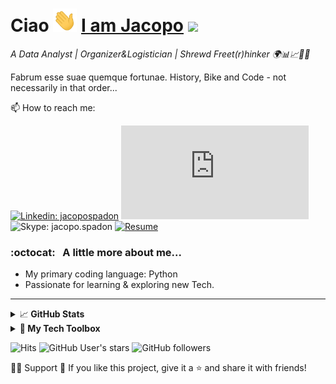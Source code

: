 # Ciao <img src="https://raw.githubusercontent.com/ABSphreak/ABSphreak/master/gifs/Hi.gif" width="38"> [I am Jacopo](https://www.linkedin.com/in/jacopo-spadon-81362017/) <img src="https://media.giphy.com/media/WUlplcMpOCEmTGBtBW/giphy.gif" width="50">


<p><em>A Data Analyst | Organizer&Logistician | Shrewd Freet(r)hinker  🌍📊📈🚚🦉
</em></p>

Fabrum esse suae quemque fortunae. History, Bike and Code - not necessarily in that order...


📫 How to reach me:

[![Linkedin: jacopospadon](https://img.shields.io/badge/-JacopoSpadon-blue?style=flat-square&logo=Linkedin&logoColor=white&link=https://www.linkedin.com/in/jacopo-spadon-81362017/)](https://www.linkedin.com/in/jacopo-spadon-81362017/)
[![e-mail: jacopo.spadon@gmail.com](https://img.shields.io/badge/-📧jacopo.spadon@gmail.com-indigo?style=flat-square&logo=letter&logoColor=white&link=mailto:jacopo.spadon@gmail.com)](mailto:jacopo.spadon@gmail.com?subject=[GitHub]%20Source%20Han%20Sans)
![Skype: jacopo.spadon](https://img.shields.io/badge/-Jacopo.Spadon-blue?style=flat-square&logo=Skype&logoColor=white)
[![Resume](https://img.shields.io/badge/-📜Resume-navy?style=flat-square&logo=letter&logoColor=white&link=https://www.canva.com/design/DAFDMjjevb0/QqfCDER5hX6JW61QLqNlLA/view?utm_content=DAFDMjjevb0&utm_campaign=designshare&utm_medium=link&utm_source=publishsharelink)](https://www.canva.com/design/DAFDMjjevb0/QqfCDER5hX6JW61QLqNlLA/view?utm_content=DAFDMjjevb0&utm_campaign=designshare&utm_medium=link&utm_source=publishsharelink)


### :octocat:&nbsp;&nbsp;&nbsp;A little more about me...

- My primary coding language: Python
- Passionate for learning & exploring new Tech.


***

<details>
  <summary>&#x1f4c8<b>  GitHub Stats</b></summary>
  <br/>
  <p align='center'>
    <a href="https://awesome-github-stats.azurewebsites.net/index.html??cardType=octocat&theme=github">    <img  alt="Jacopo-Spadon's GitHub Stats" src="https://awesome-github-stats.azurewebsites.net/user-stats/Jacopo-Spadon?cardType=octocat&theme=github" />  </a>
     
</details>


<details>
	<summary>🧰<b>  My Tech Toolbox </b></summary>
	<br/>
 
![Python](https://img.shields.io/badge/-Python-05122A?style=flat&logo=python)&nbsp;
![Tableau](https://img.shields.io/badge/-Tableau-05122A?style=flat&logo=tableau&logoColor=F37626)&nbsp;
![Pandas](https://img.shields.io/badge/-Pandas-05122A?style=flat&logo=pandas)&nbsp;
![Sql](https://img.shields.io/badge/-Sqlite-05122A?style=flat&logo=sqlite&logoColor=6EA5C6)&nbsp; 
![NumPy](https://img.shields.io/badge/-NumPy-05122A?style=flat&logo=numpy&logoColor=6EA5C6)&nbsp;
![Scikit-Learn](https://img.shields.io/badge/-Scikit--Learn-05122A?style=flat&logo=scikit-learn&logoColor=F7931E)&nbsp;
![Jupyter](https://img.shields.io/badge/-Jupyter_Lab-05122A?style=flat&logo=jupyter&logoColor=F37626)&nbsp;
</details>


![Hits](https://visitor-badge.glitch.me/badge?page_id=Jacopo-Spadon.visitor-badge)
![GitHub User's stars](https://img.shields.io/github/stars/Jacopo-Spadon?style=social)
![GitHub followers](https://img.shields.io/github/followers/Jacopo-Spadon?style=social)


🙋‍♂️ Support
💙 If you like this project, give it a ⭐ and share it with friends!

<!--

- 🔭 I’m currently working on ...
- 🌱 I’m currently learning ...
- 👯 I’m looking to collaborate on ...
- 🤔 I’m looking for help with ...
- 💬 Ask me about ...
- 📫 How to reach me: ...
- 😄 Pronouns: ...
- ⚡ Fun fact: ...
-->
